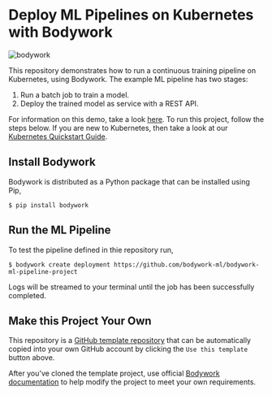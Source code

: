 # Deploy ML Pipelines on Kubernetes with Bodywork

![bodywork](https://bodywork-media.s3.eu-west-2.amazonaws.com/ml_pipeline.png)

This repository demonstrates how to run a continuous training pipeline on Kubernetes, using Bodywork. The example ML pipeline has two stages:

1. Run a batch job to train a model.
2. Deploy the trained model as service with a REST API.

For information on this demo, take a look [here](https://bodywork.readthedocs.io/en/latest/quickstart_ml_pipeline/). To run this project, follow the steps below. If you are new to Kubernetes, then take a look at our [Kubernetes Quickstart Guide](https://bodywork.readthedocs.io/en/latest/kubernetes/#quickstart).

## Install Bodywork

Bodywork is distributed as a Python package that can be installed using Pip,

```shell
$ pip install bodywork
```

## Run the ML Pipeline

To test the pipeline defined in thie repository run,

```shell
$ bodywork create deployment https://github.com/bodywork-ml/bodywork-ml-pipeline-project
```

Logs will be streamed to your terminal until the job has been successfully completed.

## Make this Project Your Own

This repository is a [GitHub template repository](https://docs.github.com/en/free-pro-team@latest/github/creating-cloning-and-archiving-repositories/creating-a-repository-from-a-template) that can be automatically copied into your own GitHub account by clicking the `Use this template` button above.

After you've cloned the template project, use official [Bodywork documentation](https://bodywork.readthedocs.io/en/latest/) to help modify the project to meet your own requirements.

